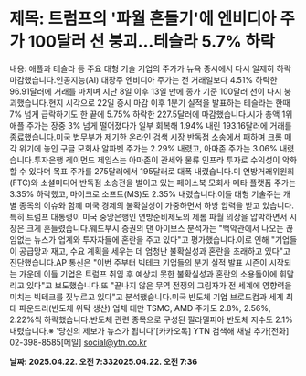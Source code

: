 # **제목: 트럼프의 '파월 흔들기'에 엔비디아 주가 100달러 선 붕괴...테슬라 5.7% 하락**

  내용: 애플과 테슬라 등 주요 대형 기술 기업의 주가가 뉴욕 증시에서 다시 일제히 하락 마감했습니다.인공지능(AI) 대장주 엔비디아 주가는 전 거래일보다 4.51% 하락한 96.91달러에 거래를 마치며 지난 8일 이후 13일 만에 종가 기준 100달러 선이 다시 붕괴했습니다.현지 시각으로 22일 증시 마감 이후 1분기 실적을 발표하는 테슬라는 한때 7% 넘게 급락하기도 한 끝에 5.75% 하락한 227.5달러에 마감했습니다.시가 총액 1위 애플 주가는 장중 3% 넘게 떨어졌다가 일부 회복해 1.94% 내린 193.16달러에 거래를 종료했습니다.미국 법무부가 제기한 온라인 검색 시장 반독점 소송에서 패하며 크롬 매각 위기에 놓인 구글 모회사 알파벳 주가는 2.29% 내렸고, 아마존 주가는 3.06% 내렸습니다.투자은행 레이먼드 제임스는 아마존이 관세와 물류 인프라 투자로 수익성이 악화할 수 있다며 목표 주가를 275달러에서 195달러로 대폭 내렸습니다.미 연방거래위원회(FTC)와 소셜미디어 반독점 소송전을 벌이고 있는 페이스북 모회사 메타 플랫폼 주가는 3.35% 하락했고, 마이크로 소프트(MS)도 2.35% 내렸습니다.이들 대형 기술주는 개별 종목의 이슈와 함께 미국 경제의 불확실성이 가중하면서 하방 압력을 받고 있습니다.특히 트럼프 대통령이 미국 중앙은행인 연방준비제도의 제롬 파월 의장을 압박하면서 시장은 크게 흔들렸습니다.웨드부시 증권의 댄 아이브스 분석가는 "백악관에서 나오는 끊임없는 뉴스가 업계와 투자자들에 혼란을 주고 있다"고 평가했습니다.이로 인해 "기업들이 공급망과 재고, 수요 계획을 세우는 데 엄청난 불확실성과 혼란을 초래하고 있다"고 진단했습니다.AP 통신은 "이번 주부터 빅테크 기업들의 분기 실적 발표 시즌이 시작되는 가운데 이들 기업은 트럼프 취임 후 예상치 못한 불확실성과 혼란의 소용돌이에 휘말리고 있다"고 보도했습니다.또 "끝나지 않은 무역 전쟁의 그림자가 전 세계에 영향력을 미치는 빅테크를 짓누르고 있다"고 분석했습니다.미국 반도체 기업 브로드컴과 세계 최대 파운드리(반도체 위탁 생산) 업체 대만 TSMC, AMD 주가도 2.8%, 2.56%, 2.22%씩 하락했습니다.반도체 관련 종목으로 구성된 필라델피아 반도체 지수도 2.1% 내렸습니다.※ '당신의 제보가 뉴스가 됩니다'[카카오톡] YTN 검색해 채널 추가[전화] 02-398-8585[메일] social@ytn.co.kr

  **날짜: 2025.04.22. 오전 7:332025.04.22. 오전 7:36**